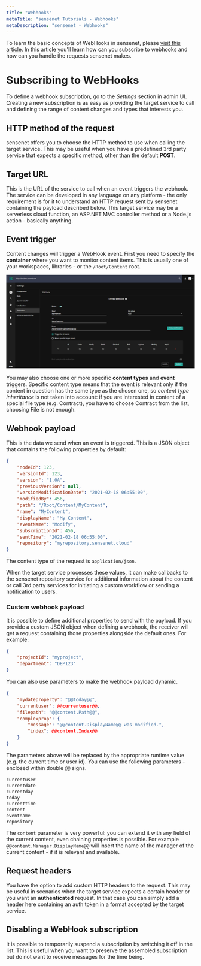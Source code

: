 ```yaml
---
title: "Webhooks"
metaTitle: "sensenet Tutorials - Webhooks"
metaDescription: "sensenet - Webhooks"
---
```


To learn the basic concepts of WebHooks in sensenet, please [visit this article](/concepts/webhooks). In this article you'll learn how can you subscribe to webhooks and how can you handle the requests sensenet makes.

# Subscribing to WebHooks
To define a webhook subscription, go to the *Settings* section in admin UI. Creating a new subscription is as easy as providing the target service to call and defining the range of content changes and types that interests you.

## HTTP method of the request
sensenet offers you to choose the HTTP method to use when calling the target service. This may be useful when you have a predefined 3rd party service that expects a specific method, other than the default **POST**.

## Target URL
This is the URL of the service to call when an event triggers the webhook. The service can be developed in any language on any platform - the only requirement is for it to understand an HTTP request sent by sensenet containing the payload described below. This target service may be a serverless cloud function, an ASP.NET MVC controller method or a Node.js action - basically anything.

## Event trigger
Content changes will trigger a WebHook event. First you need to specify the **container** where you want to monitor content items. This is usually one of your workspaces, libraries - or the `/Root/Content` root.

![webhook subscription](../concepts/img/webhook_edit.png)

You may also choose one or more specific **content types** and **event** triggers. Specific content type means that the event is relevant only if the content in question has the same type as the chosen one, so *content type inheritance* is not taken into account: if you are interested in content of a special file type (e.g. Contract), you have to choose Contract from the list, choosing File is not enough.

## Webhook payload
This is the data we send when an event is triggered. This is a JSON object that contains the following properties by default:

```json
{
    "nodeId": 123,
    "versionId": 123,
    "version": "1.0A",
    "previousVersion": null,
    "versionModificationDate": "2021-02-18 06:55:00",
    "modifiedBy": 456,
    "path": "/Root/Content/MyContent",
    "name": "MyContent",
    "displayName": "My Content",
    "eventName": "Modify",
    "subscriptionId": 456,
    "sentTime": "2021-02-18 06:55:00",
    "repository": "myrepository.sensenet.cloud"
}
```

The content type of the request is `application/json`.

When the target service processes these values, it can make callbacks to the sensenet repository service for additional information about the content or call 3rd party services for initiating a custom workflow or sending a notification to users.

### Custom webhook payload
It is possible to define additional properties to send with the payload. If you provide a custom JSON object when defining a webhook, the receiver will get a request containing those properties alongside the default ones. For example:

```json
{
    "projectId": "myproject",
    "department": "DEP123"
}
```

You can also use parameters to make the webhook payload dynamic.

```json
{ 
    "mydateproperty": "@@today@@",
    "currentuser": @@currentuser@@,
    "filepath": "@@content.Path@@",
	"complexprop": {
		"message": "@@content.DisplayName@@ was modified.",
		"index": @@content.Index@@
	}
}
```

The parameters above will be replaced by the appropriate runtime value (e.g. the current time or user id). You can use the following parameters - enclosed within double `@@` signs.

```text
currentuser
currentdate
currentday
today
currenttime
content
eventname
repository
```

The `content` parameter is very powerful: you can extend it with any field of the current content, even chaining properties is possible. For example `@@content.Manager.DisplayName@@` will insert the name of the manager of the current content - if it is relevant and available.

## Request headers
You have the option to add custom HTTP headers to the request. This may be useful in scenarios when the target service expects a certain header or you want an **authenticated** request. In that case you can simply add a header here containing an auth token in a format accepted by the target service.

## Disabling a WebHook subscription
It is possible to temporarily suspend a subscription by switching it off in the list. This is useful when you want to preserve the assembled subscription but do not want to receive messages for the time being.
